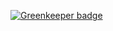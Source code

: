 
[![Greenkeeper badge](https://badges.greenkeeper.io/OrangeDrangon/tetris.svg)](https://greenkeeper.io/)
